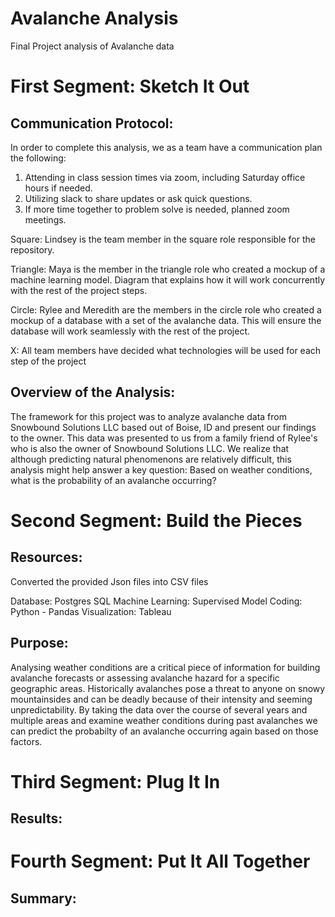 # Avalanche Analysis
Final Project analysis of Avalanche data

# First Segment: Sketch It Out

## Communication Protocol:
In order to complete this analysis, we as a team have a communication plan the following: 

1. Attending in class session times via zoom, including Saturday office hours if needed.
2. Utilizing slack to share updates or ask quick questions.
3. If more time together to problem solve is needed, planned zoom meetings. 

Square: Lindsey is the team member in the square role responsible for the repository.

Triangle: Maya is the member in the triangle role who created a mockup of a machine learning model. Diagram that explains how it will work concurrently with the rest of the project steps.

Circle: Rylee and Meredith are the members in the circle role who created a mockup of a database with a set of the avalanche data. This will ensure the database will work seamlessly with the rest of the project.

X: All team members have decided what technologies will be used for each step of the project 

## Overview of the Analysis:

The framework for this project was to analyze avalanche data from Snowbound Solutions LLC based out of Boise, ID and present our findings to the owner. This data was presented to us from a family friend of Rylee's who is also the owner of Snowbound Solutions LLC. We realize that although predicting natural phenomenons are relatively difficult, this analysis might help answer a key question: Based on weather conditions, what is the probability of an avalanche occurring? 

# Second Segment: Build the Pieces

## Resources:

Converted the provided Json files into CSV files 

Database: Postgres SQL
Machine Learning: Supervised Model
Coding: Python - Pandas
Visualization: Tableau

## Purpose:

Analysing weather conditions are a critical piece of information for building avalanche forecasts or assessing avalanche hazard for a specific geographic areas. Historically avalanches pose a threat to anyone on snowy mountainsides and can be deadly because of their intensity and seeming unpredictability. By taking the data over the course of several years and multiple areas and examine weather conditions during past avalanches we can predict the probabilty of an avalanche occurring again based on those factors. 

# Third Segment: Plug It In

## Results: 

# Fourth Segment: Put It All Together

## Summary:

